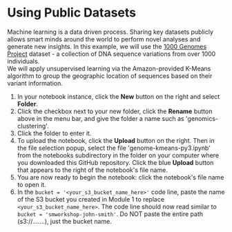# Using Public Datasets

Machine learning is a data driven process.  Sharing key datasets publicly allows
smart minds around the world to perform novel analyses and generate new insights.
In this example, we will use the [1000 Genomes Project](https://aws.amazon.com/1000genomes/) 
dataset - a collection of DNA sequence variations from over 1000 individuals.  
We will apply unsupervised learning via the Amazon-provided K-Means algorithm to 
group the geographic location of sequences based on their variant information.

1. In your notebook instance, click the **New** button on the right and select **Folder**.  
2. Click the checkbox next to your new folder, click the **Rename** button above in the menu bar, and give the folder a name such as 'genomics-clustering'.
3. Click the folder to enter it.
4. To upload the notebook, click the **Upload** button on the right. Then in the file selection popup, select the file 'genome-kmeans-py3.ipynb' from the notebooks subdirectory in the folder on your computer where you downloaded this GitHub repository. Click the blue **Upload** button that appears to the right of the notebook's file name.
5. You are now ready to begin the notebook:  click the notebook's file name to open it.
6. In the ```bucket = '<your_s3_bucket_name_here>'``` code line, paste the name of the S3 bucket you created in Module 1 to replace ```<your_s3_bucket_name_here>```.  The code line should now read similar to ```bucket = 'smworkshop-john-smith'```.  Do NOT paste the entire path (s3://.......), just the bucket name.